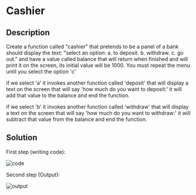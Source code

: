 # Cashier

## Description

Create a function called "cashier" that pretends to be a panel of a bank should display the text: "select an option: a. to deposit. b. withdraw. c. go out." and have a value called balance that will return when finished and will print it on the screen, its initial value will be 1000. You must repeat the menu until you select the option 'c'

if we select 'a' it invokes another function called 'deposit' that will display a text on the screen that will say 'how much do you want to deposit:' it will add that value to the balance and end the function.

if we select 'b' it invokes another function called 'withdraw' that will display a text on the screen that will say 'how much do you want to withdraw:' it will subtract that value from the balance and end the function.

## Solution

First step (writing code):

![code](https://user-images.githubusercontent.com/116694224/209392418-1bd06de4-352c-497e-bbcd-9f1ba13bad1a.jpg)

Second step (Output):

![output](https://user-images.githubusercontent.com/116694224/209392432-1c7e693a-b804-4b51-a51c-8cdb1b4fc53e.jpg)
